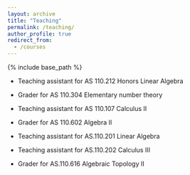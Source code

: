 ```yaml
---
layout: archive
title: "Teaching"
permalink: /teaching/
author_profile: true
redirect_from:
  - /courses
---
```


{% include base_path %}

* Teaching assistant for AS 110.212 Honors Linear Algebra


* Grader for AS 110.304 Elementary number theory 


* Teaching assistant for AS 110.107 Calculus II


* Grader for AS 110.602 Algebra II



* Teaching assistant for AS.110.201 Linear Algebra 



* Teaching assistant for AS.110.202 Calculus III




* Grader for AS.110.616 Algebraic Topology II





